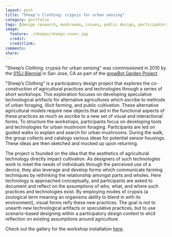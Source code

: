 ```yaml
---
layout: post
title: "Sheep's Clothing: crypsis for urban sensing"
category: portfolio
tags: [design research, mushrooms, issues, public design, participatory design]
image:
  feature: ./sheeps/sheeps-cover.jpg
  credit: 
  creditlink: 
comments: 
share: 
---
```

"Sheep’s Clothing: crypsis for urban sensing" was commissioned in 2010 by the [01SJ Biennial](http://01sj.org/2010/artworks/growbot-garden/) in San Jose, CA as part of the [growBot Garden Project](http://publicdesignworkshop.net/portfolio/growbot-garden/). 

"Sheep’s Clothing" is a participatory design project that explores the co-construction of agricultural practices and technologies through a series of short workshops. This exploration focuses on developing speculative technological artifacts for alternative agricultures which ascribe to methods of urban foraging, illicit farming, and public cultivation. These alternative agricultural models require new objects that aid in the functional aspects of these practices as much as ascribe to a new set of visual and interactional forms. To structure the workshops, participants focus on developing tools and technologies for urban mushroom foraging. Participants are led on guided walks to explain and search for urban mushrooms. During the walk, the group collects and catalogs various ideas for potential sensor housings. These ideas are then sketched and mocked up upon returning.

The project is founded on the idea that the aesthetics of agricultural technology directly impact cultivation. As designers of such technologies work to meet the needs of individuals through the perceived use of a device, they also leverage and develop forms which communicate farming techniques by rethinking the relationship amongst parts and wholes. Here technology is approached conceptually, and participants are asked to document and reflect on the assumptions of who, what, and where such practices and technologies exist. By employing modes of crypsis (a zoological term meaning an organisms ability to blend in with its environment), visual forms reify these new practices. The goal is not to unearth new technological artifacts or speculative practices, but to use scenario-based designing within a participatory design context to elicit reflection on existing assumptions around agriculture.

Check out the gallery for the workshop installation [here](https://www.flickr.com/photos/publicdesignworkshop/sets/72157624950758723/).